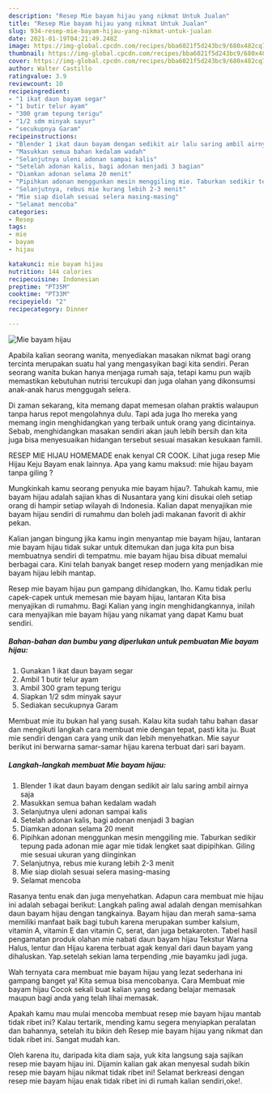 ```yaml
---
description: "Resep Mie bayam hijau yang nikmat Untuk Jualan"
title: "Resep Mie bayam hijau yang nikmat Untuk Jualan"
slug: 934-resep-mie-bayam-hijau-yang-nikmat-untuk-jualan
date: 2021-01-19T04:21:49.248Z
image: https://img-global.cpcdn.com/recipes/bba6021f5d243bc9/680x482cq70/mie-bayam-hijau-foto-resep-utama.jpg
thumbnail: https://img-global.cpcdn.com/recipes/bba6021f5d243bc9/680x482cq70/mie-bayam-hijau-foto-resep-utama.jpg
cover: https://img-global.cpcdn.com/recipes/bba6021f5d243bc9/680x482cq70/mie-bayam-hijau-foto-resep-utama.jpg
author: Walter Castillo
ratingvalue: 3.9
reviewcount: 10
recipeingredient:
- "1 ikat daun bayam segar"
- "1 butir telur ayam"
- "300 gram tepung terigu"
- "1/2 sdm minyak sayur"
- "secukupnya Garam"
recipeinstructions:
- "Blender 1 ikat daun bayam dengan sedikit air lalu saring ambil airnya saja"
- "Masukkan semua bahan kedalam wadah"
- "Selanjutnya uleni adonan sampai kalis"
- "Setelah adonan kalis, bagi adonan menjadi 3 bagian"
- "Diamkan adonan selama 20 menit"
- "Pipihkan adonan menggunkan mesin menggiling mie. Taburkan sedikir tepung pada adonan mie agar mie tidak lengket saat dipipihkan. Giling mie sesuai ukuran yang diinginkan"
- "Selanjutnya, rebus mie kurang lebih 2-3 menit"
- "Mie siap diolah sesuai selera masing-masing"
- "Selamat mencoba"
categories:
- Resep
tags:
- mie
- bayam
- hijau

katakunci: mie bayam hijau 
nutrition: 144 calories
recipecuisine: Indonesian
preptime: "PT35M"
cooktime: "PT33M"
recipeyield: "2"
recipecategory: Dinner

---
```



![Mie bayam hijau](https://img-global.cpcdn.com/recipes/bba6021f5d243bc9/680x482cq70/mie-bayam-hijau-foto-resep-utama.jpg)

Apabila kalian seorang wanita, menyediakan masakan nikmat bagi orang tercinta merupakan suatu hal yang mengasyikan bagi kita sendiri. Peran seorang  wanita bukan hanya menjaga rumah saja, tetapi kamu pun wajib memastikan kebutuhan nutrisi tercukupi dan juga olahan yang dikonsumsi anak-anak harus menggugah selera.

Di zaman  sekarang, kita memang dapat memesan olahan praktis walaupun tanpa harus repot mengolahnya dulu. Tapi ada juga lho mereka yang memang ingin menghidangkan yang terbaik untuk orang yang dicintainya. Sebab, menghidangkan masakan sendiri akan jauh lebih bersih dan kita juga bisa menyesuaikan hidangan tersebut sesuai masakan kesukaan famili. 

RESEP MIE HIJAU HOMEMADE enak kenyal CR COOK. Lihat juga resep Mie Hijau Keju Bayam enak lainnya. Apa yang kamu maksud: mie hijau bayam tanpa giling ?

Mungkinkah kamu seorang penyuka mie bayam hijau?. Tahukah kamu, mie bayam hijau adalah sajian khas di Nusantara yang kini disukai oleh setiap orang di hampir setiap wilayah di Indonesia. Kalian dapat menyajikan mie bayam hijau sendiri di rumahmu dan boleh jadi makanan favorit di akhir pekan.

Kalian jangan bingung jika kamu ingin menyantap mie bayam hijau, lantaran mie bayam hijau tidak sukar untuk ditemukan dan juga kita pun bisa membuatnya sendiri di tempatmu. mie bayam hijau bisa dibuat memalui berbagai cara. Kini telah banyak banget resep modern yang menjadikan mie bayam hijau lebih mantap.

Resep mie bayam hijau pun gampang dihidangkan, lho. Kamu tidak perlu capek-capek untuk memesan mie bayam hijau, lantaran Kita bisa menyajikan di rumahmu. Bagi Kalian yang ingin menghidangkannya, inilah cara menyajikan mie bayam hijau yang nikamat yang dapat Kamu buat sendiri.

<!--inarticleads1-->

##### Bahan-bahan dan bumbu yang diperlukan untuk pembuatan Mie bayam hijau:

1. Gunakan 1 ikat daun bayam segar
1. Ambil 1 butir telur ayam
1. Ambil 300 gram tepung terigu
1. Siapkan 1/2 sdm minyak sayur
1. Sediakan secukupnya Garam


Membuat mie itu bukan hal yang susah. Kalau kita sudah tahu bahan dasar dan mengikuti langkah cara membuat mie dengan tepat, pasti kita ju. Buat mie sendiri dengan cara yang unik dan lebih menyehatkan. Mie sayur berikut ini berwarna samar-samar hijau karena terbuat dari sari bayam. 

<!--inarticleads2-->

##### Langkah-langkah membuat Mie bayam hijau:

1. Blender 1 ikat daun bayam dengan sedikit air lalu saring ambil airnya saja
1. Masukkan semua bahan kedalam wadah
1. Selanjutnya uleni adonan sampai kalis
1. Setelah adonan kalis, bagi adonan menjadi 3 bagian
1. Diamkan adonan selama 20 menit
1. Pipihkan adonan menggunkan mesin menggiling mie. Taburkan sedikir tepung pada adonan mie agar mie tidak lengket saat dipipihkan. Giling mie sesuai ukuran yang diinginkan
1. Selanjutnya, rebus mie kurang lebih 2-3 menit
1. Mie siap diolah sesuai selera masing-masing
1. Selamat mencoba


Rasanya tentu enak dan juga menyehatkan. Adapun cara membuat mie hijau ini adalah sebagai berikut: Langkah paling awal adalah dengan memisahkan daun bayam hijau dengan tangkainya. Bayam hijau dan merah sama-sama memiliki manfaat baik bagi tubuh karena merupakan sumber kalsium, vitamin A, vitamin E dan vitamin C, serat, dan juga betakaroten. Tabel hasil pengamatan produk olahan mie nabati daun bayam hijau Tekstur Warna Halus, lentur dan Hijau karena terbuat agak kenyal dari daun bayam yang dihaluskan. Yap.setelah sekian lama terpending ,mie bayamku jadi juga. 

Wah ternyata cara membuat mie bayam hijau yang lezat sederhana ini gampang banget ya! Kita semua bisa mencobanya. Cara Membuat mie bayam hijau Cocok sekali buat kalian yang sedang belajar memasak maupun bagi anda yang telah lihai memasak.

Apakah kamu mau mulai mencoba membuat resep mie bayam hijau mantab tidak ribet ini? Kalau tertarik, mending kamu segera menyiapkan peralatan dan bahannya, setelah itu bikin deh Resep mie bayam hijau yang nikmat dan tidak ribet ini. Sangat mudah kan. 

Oleh karena itu, daripada kita diam saja, yuk kita langsung saja sajikan resep mie bayam hijau ini. Dijamin kalian gak akan menyesal sudah bikin resep mie bayam hijau nikmat tidak ribet ini! Selamat berkreasi dengan resep mie bayam hijau enak tidak ribet ini di rumah kalian sendiri,oke!.

